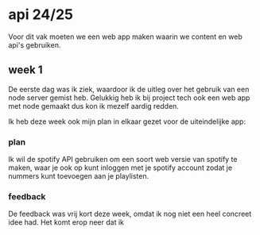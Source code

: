 # api 24/25

Voor dit vak moeten we een web app maken waarin we content en web api's gebruiken.


## week 1

De eerste dag was ik ziek, waardoor ik de uitleg over het gebruik van een node server gemist heb. Gelukkig heb ik bij project tech ook een web app met node gemaakt dus kon ik mezelf aardig redden.

Ik heb deze week ook mijn plan in elkaar gezet voor de uiteindelijke app:

### plan

Ik wil de spotify API gebruiken om een soort web versie van spotify te maken, waar je ook op kunt inloggen met je spotify account zodat je nummers kunt toevoegen aan je playlisten.

### feedback

De feedback was vrij kort deze week, omdat ik nog niet een heel concreet idee had. Het komt erop neer dat ik 
